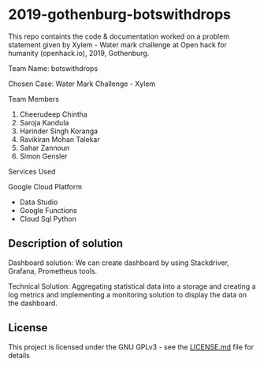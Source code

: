 # 2019-gothenburg-botswithdrops
This repo containts the code & documentation worked on a problem statement given by Xylem - Water mark challenge at Open hack for humanity (openhack.io), 2019, Gothenburg. 

Team Name: botswithdrops

Chosen Case: Water Mark Challenge - Xylem 

Team Members
  1. Cheerudeep Chintha
  2. Saroja Kandula
  3. Harinder Singh Koranga
  4. Ravikiran Mohan Talekar
  5. Sahar Zannoun 
  6. Simon Gensler
  
 Services Used 
 
Google Cloud Platform
 - Data Studio
 - Google Functions
 - Cloud Sql
Python
 

## Description of solution 

Dashboard solution:
We can create dashboard by using Stackdriver, Grafana, Prometheus tools.

Technical Solution:
Aggregating statistical data into a storage and creating a log metrics and implementing a monitoring solution to display the data on the dashboard.

## License
  This project is licensed under the GNU GPLv3 - see the [LICENSE.md](LICENSE.md) file for details
